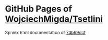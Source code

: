 GitHub Pages of [WojciechMigda/Tsetlini](https://github.com/WojciechMigda/Tsetlini.git)
===
Sphinx html documentation of [74b69dcf](https://github.com/WojciechMigda/Tsetlini/tree/74b69dcf517f627d3ac0af517e879c2fb3315772)
